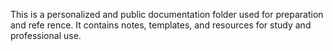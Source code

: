 This is a personalized and public documentation folder used for preparation and refe rence. It contains notes, templates, and resources for study and professional use.
